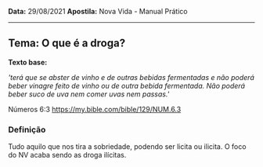**Data:** 29/08/2021
**Apostila:** Nova Vida - Manual Prático

---

## **Tema:**  O que é a droga?

**Texto base:**

_'terá que se abster de vinho e de outras bebidas fermentadas e não poderá beber vinagre feito de vinho ou de outra bebida fermentada. Não poderá beber suco de uva nem comer uvas nem passas.'_

Números 6:3
https://my.bible.com/bible/129/NUM.6.3

### Definição

Tudo aquilo que nos tira a sobriedade, podendo ser licita ou ilicita. O foco do NV acaba sendo as droga ilícitas.
